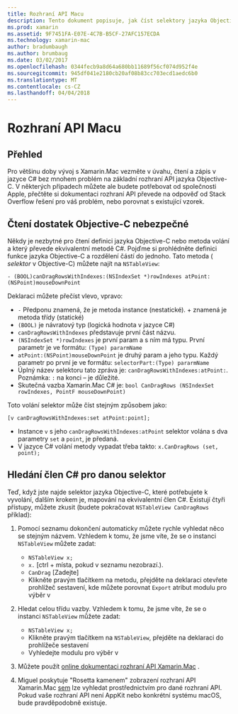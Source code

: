 ```yaml
---
title: Rozhraní API Macu
description: Tento dokument popisuje, jak číst selektory jazyka Objective-C a jak se mají najít jejich odpovídající metody C#.
ms.prod: xamarin
ms.assetid: 9F7451FA-E07E-4C7B-B5CF-27AFC157ECDA
ms.technology: xamarin-mac
author: bradumbaugh
ms.author: brumbaug
ms.date: 03/02/2017
ms.openlocfilehash: 0344fecb9a8d64a680bb11689f56cf074d952f4e
ms.sourcegitcommit: 945df041e2180cb20af08b83cc703ecd1aedc6b0
ms.translationtype: MT
ms.contentlocale: cs-CZ
ms.lasthandoff: 04/04/2018
---
```

# <a name="mac-apis"></a>Rozhraní API Macu

## <a name="overview"></a>Přehled

Pro většinu doby vývoj s Xamarin.Mac vezměte v úvahu, čtení a zápis v jazyce C# bez mnohem problém na základní rozhraní API jazyka Objective-C. V některých případech můžete ale budete potřebovat od společnosti Apple, přečtěte si dokumentaci rozhraní API převede na odpověď od Stack Overflow řešení pro váš problém, nebo porovnat s existující vzorek.

## <a name="reading-enough-objective-c-to-be-dangerous"></a>Čtení dostatek Objective-C nebezpečné

Někdy je nezbytné pro čtení definici jazyka Objective-C nebo metoda volání a který převede ekvivalentní metodě C#. Pojďme si prohlédněte definici funkce jazyka Objective-C a rozdělení částí do jednoho. Tato metoda ( *selektor* v Objective-C) můžete najít na `NSTableView`:

```objc
- (BOOL)canDragRowsWithIndexes:(NSIndexSet *)rowIndexes atPoint:(NSPoint)mouseDownPoint
```

Deklaraci můžete přečíst vlevo, vpravo:

- `-` Předponu znamená, že je metoda instance (nestatické). + znamená je metoda třídy (statické)
- `(BOOL)` je návratový typ (logická hodnota v jazyce C#)
- `canDragRowsWithIndexes` představuje první část názvu.
- `(NSIndexSet *)rowIndexes` je první param a s ním má typu. První parametr je ve formátu: `(Type) pararmName`
- `atPoint:(NSPoint)mouseDownPoint` je druhý param a jeho typu. Každý parametr po první je ve formátu: `selectorPart:(Type) pararmName`
- Úplný název selektoru tato zpráva je: `canDragRowsWithIndexes:atPoint:`. Poznámka: `:` na konci – je důležité.
- Skutečná vazba Xamarin.Mac C# je: `bool CanDragRows (NSIndexSet rowIndexes, PointF mouseDownPoint)`

Toto volání selektor může číst stejným způsobem jako:

```objc
[v canDragRowsWithIndexes:set atPoint:point];
```

- Instance `v` s jeho `canDragRowsWithIndexes:atPoint` selektor volána s dva parametry `set` a `point`, je předaná.
- V jazyce C# volání metody vypadat třeba takto: `x.CanDragRows (set, point);`

<a name="finding_selector" />

## <a name="finding-the-c-member-for-a-given-selector"></a>Hledání člen C# pro danou selektor

Teď, když jste najde selektor jazyka Objective-C, které potřebujete k vyvolání, dalším krokem je, mapování na ekvivalentní člen C#. Existují čtyři přístupy, můžete zkusit (budete pokračovat `NSTableView CanDragRows` příklad):

1. Pomocí seznamu dokončení automaticky můžete rychle vyhledat něco se stejným názvem. Vzhledem k tomu, že jsme víte, že se o instanci `NSTableView` můžete zadat:

    - `NSTableView x;`
    - `x.` [ctrl + místa, pokud v seznamu nezobrazí.).
    - `CanDrag` [Zadejte]
    - Klikněte pravým tlačítkem na metodu, přejděte na deklaraci otevřete prohlížeč sestavení, kde můžete porovnat `Export` atribut modulu pro výběr v

2. Hledat celou třídu vazby. Vzhledem k tomu, že jsme víte, že se o instanci `NSTableView` můžete zadat:

    - `NSTableView x;`
    - Klikněte pravým tlačítkem na `NSTableView`, přejděte na deklaraci do prohlížeče sestavení
    - Vyhledejte modulu pro výběr v

3. Můžete použít [online dokumentaci rozhraní API Xamarin.Mac](https://developer.xamarin.com/api/root/monomac-lib/) .

4. Miguel poskytuje "Rosetta kamenem" zobrazení rozhraní API Xamarin.Mac [sem](http://tirania.org/tmp/rosetta.html) lze vyhledat prostřednictvím pro dané rozhraní API. Pokud vaše rozhraní API není AppKit nebo konkrétní systému macOS, bude pravděpodobně existuje.

<!--
Note: In some cases, the assembly browser can hit a bug where it will open but not jump to the right definition. Keep that tab open, switch back to your source code and try again.
Note: The assembly browser tricks currently only works with Xamarin.Mac Classic. This will be fixed in a future version.
-->
